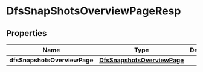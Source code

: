 # DfsSnapShotsOverviewPageResp

## Properties
Name | Type | Description | Notes
------------ | ------------- | ------------- | -------------
**dfsSnapshotsOverviewPage** | [**DfsSnapshotsOverviewPage**](DfsSnapshotsOverviewPage.md) |  | 
